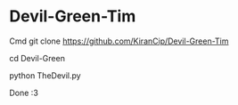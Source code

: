 # Devil-Green-Tim

Cmd
git clone https://github.com/KiranCip/Devil-Green-Tim

cd Devil-Green

python TheDevil.py

Done :3
